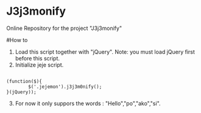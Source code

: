 # J3j3monify
Online Repository for the project "J3j3monify"

#How to

1. Load this script together with "jQuery". Note: you must load jQuery first before this script.
2. Initialize jeje script.

<pre lang="javascript"><code>
(function($){
        $('.jejemon').j3j3m0nify();
}(jQuery));
</code></pre>

3. For now it only suppors the words : "Hello","po","ako","si".

